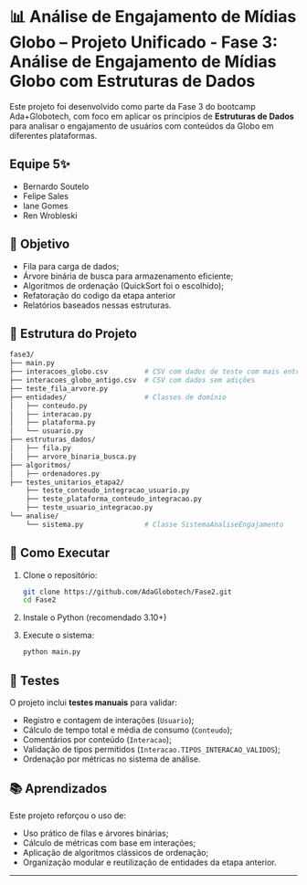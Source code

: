 
# 📊 Análise de Engajamento de Mídias Globo – Projeto Unificado - Fase 3: Análise de Engajamento de Mídias Globo com Estruturas de Dados

Este projeto foi desenvolvido como parte da Fase 3 do bootcamp Ada+Globotech, com foco em aplicar os princípios de **Estruturas de Dados** para analisar o engajamento de usuários com conteúdos da Globo em diferentes plataformas.


## Equipe 5✨

-  Bernardo Soutelo
-  Felipe Sales
-  Iane Gomes
-  Ren Wrobleski

## 🎯 Objetivo

- Fila para carga de dados;
- Árvore binária de busca para armazenamento eficiente;
- Algoritmos de ordenação (QuickSort foi o escolhido);
- Refatoração do codigo da etapa anterior
- Relatórios baseados nessas estruturas.

## 🧱 Estrutura do Projeto

```bash
fase3/
├── main.py                      
├── interacoes_globo.csv         # CSV com dados de teste com mais entradas e usuarios repetidos
├── interacoes_globo_antigo.csv  # CSV com dados sem adições
├── teste_fila_arvore.py
├── entidades/                   # Classes de domínio
│   ├── conteudo.py              
│   ├── interacao.py             
│   ├── plataforma.py            
│   └── usuario.py  
├── estruturas_dados/
│   ├── fila.py
│   ├── arvore_binaria_busca.py
├── algoritmos/
│   ├── ordenadores.py  
├── testes_unitarios_etapa2/
    ├── teste_conteudo_integracao_usuario.py 
    ├── teste_plataforma_conteudo_integracao.py  
    ├── teste_usuario_integracao.py             
└── analise/
    └── sistema.py               # Classe SistemaAnaliseEngajamento
```

## 🚀 Como Executar

1. Clone o repositório:
   ```bash
   git clone https://github.com/AdaGlobotech/Fase2.git
   cd Fase2
   ```

2. Instale o Python (recomendado 3.10+)

3. Execute o sistema:
   ```bash
   python main.py
   ```

## 🧪 Testes

O projeto inclui **testes manuais** para validar:

- Registro e contagem de interações (`Usuario`);
- Cálculo de tempo total e média de consumo (`Conteudo`);
- Comentários por conteúdo (`Interacao`);
- Validação de tipos permitidos (`Interacao.TIPOS_INTERACAO_VALIDOS`);
- Ordenação por métricas no sistema de análise.

## 📚 Aprendizados

Este projeto reforçou o uso de:

- Uso prático de filas e árvores binárias;
- Cálculo de métricas com base em interações;
- Aplicação de algoritmos clássicos de ordenação;
- Organização modular e reutilização de entidades da etapa anterior.

---
